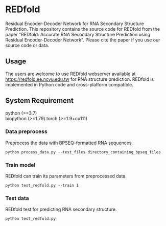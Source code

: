 # REDfold
Residual Encoder-Decoder Network for RNA Secondary Structure Prediction. This repository contains the source code for REDfold from the paper "REDfold: Accurate RNA Secondary Structure Prediction using Residual Encoder-Decoder Network". Please cite the paper if you use our source code or data.

## Usage
The users are welcome to use REDfold webserver available at https://redfold.ee.ncyu.edu.tw for RNA structure prediction.
REDfold is implemented in Python code and cross-platform compatible.

## System Requirement
 python (>=3.7)  
 biopython (>=1.79) 
 torch (>=1.9+cu111) 

### Data preprocess
Preprocess the data with BPSEQ-formatted RNA sequences.
```
python process_data.py --test_files directory_containing_bpseq_files
```

### Train model
REDfold can train its parameters from preprocessed data.
```
python test_redfold.py --train 1
```

### Test data
REDfold test for predicting RNA secondary structure.
```
python test_redfold.py
```

